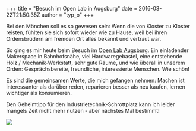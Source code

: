 +++
title = "Besuch im Open Lab in Augsburg"
date = 2016-03-22T21:50:35Z
author = "typ_o"
+++
  
Bei den Mönchen soll es so gewesen sein: Wenn die von Kloster zu Kloster
reisten, fühlten sie sich sofort wieder wie zu Hause, weil bei ihren
Ordensbrüdern am fremden Ort alles bekannt und vertraut war.  
  
So ging es mir heute beim Besuch im [Open Lab
Augsburg](https://openlab-augsburg.de/). Ein einladender Makerspace in
Bahnhofsnähe, viel Hardwaregebastel, eine entstehende Holz /
Mechanik-Werkstatt, sehr gute Räume, und wie überall in unserem Orden:
Gesprächsbereite, freundliche, interessierte Menschen. Wie schön\!  
  
Es sind die gemeinsamen Werte, die mich gefangen nehmen: Machen ist
interessanter als darüber reden, reparieren besser als neu kaufen,
lernen wichtiger als konsumieren.  
  
Den Geheimtipp für den Industrietechnik-Schrottplatz kann ich leider
mangels Zeit nicht mehr nutzen - aber nächstes Mal bestimmt\!  
  
[![](https://flipdot.org/blog/uploads/20160322_211349.serendipityThumb.jpg)](https://flipdot.org/blog/uploads/20160322_211349.jpg)
